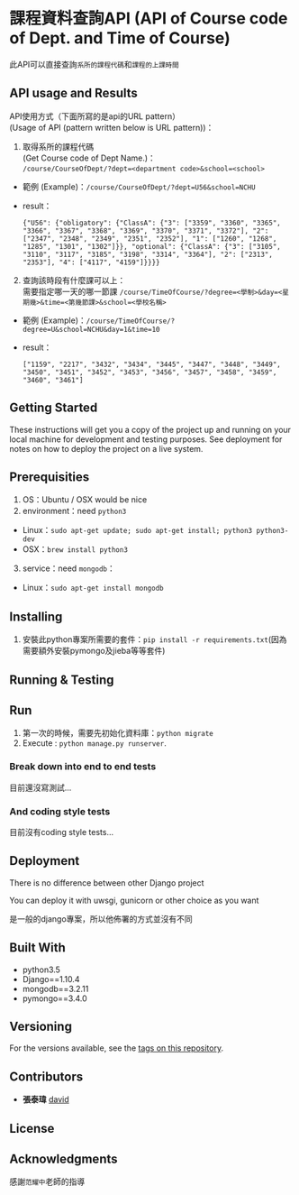 # 課程資料查詢API (API of Course code of Dept. and Time of Course)

此API可以直接查詢`系所的課程代碼`和`課程的上課時間`

## API usage and Results

API使用方式（下面所寫的是api的URL pattern）<br>
(Usage of API (pattern written below is URL pattern))：

1. 取得系所的課程代碼<br>
  (Get Course code of Dept Name.)：<br>
  `/course/CourseOfDept/?dept=<department code>&school=<school>`

  - 範例 (Example)：`/course/CourseOfDept/?dept=U56&school=NCHU`
  - result：

    ```
    {"U56": {"obligatory": {"ClassA": {"3": ["3359", "3360", "3365", "3366", "3367", "3368", "3369", "3370", "3371", "3372"], "2": ["2347", "2348", "2349", "2351", "2352"], "1": ["1260", "1268", "1285", "1301", "1302"]}}, "optional": {"ClassA": {"3": ["3105", "3110", "3117", "3185", "3198", "3314", "3364"], "2": ["2313", "2353"], "4": ["4117", "4159"]}}}}
    ```

2. 查詢該時段有什麼課可以上：<br>
  需要指定哪一天的哪一節課 `/course/TimeOfCourse/?degree=<學制>&day=<星期幾>&time=<第幾節課>&school=<學校名稱>`

  - 範例 (Example)：`/course/TimeOfCourse/?degree=U&school=NCHU&day=1&time=10`
  - result：

    ```
    ["1159", "2217", "3432", "3434", "3445", "3447", "3448", "3449", "3450", "3451", "3452", "3453", "3456", "3457", "3458", "3459", "3460", "3461"]
    ```

## Getting Started

These instructions will get you a copy of the project up and running on your local machine for development and testing purposes. See deployment for notes on how to deploy the project on a live system.

## Prerequisities

1. OS：Ubuntu / OSX would be nice
2. environment：need `python3`

  - Linux：`sudo apt-get update; sudo apt-get install; python3 python3-dev`
  - OSX：`brew install python3`

3. service：need `mongodb`：

  - Linux：`sudo apt-get install mongodb`

## Installing

1. 安裝此python專案所需要的套件：`pip install -r requirements.txt`(因為需要額外安裝pymongo及jieba等等套件)

## Running & Testing

## Run

1. 第一次的時候，需要先初始化資料庫：`python migrate`
2. Execute : `python manage.py runserver`.

### Break down into end to end tests

目前還沒寫測試...

### And coding style tests

目前沒有coding style tests...

## Deployment

There is no difference between other Django project

You can deploy it with uwsgi, gunicorn or other choice as you want

是一般的django專案，所以他佈署的方式並沒有不同

## Built With

- python3.5
- Django==1.10.4
- mongodb==3.2.11
- pymongo==3.4.0

## Versioning

For the versions available, see the [tags on this repository](https://github.com/david30907d/KCM/releases).

## Contributors

- **張泰瑋** [david](https://github.com/david30907d)

## License

## Acknowledgments

感謝`范耀中`老師的指導
